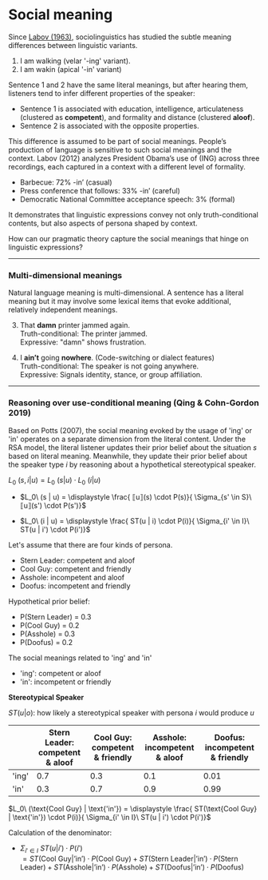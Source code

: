 # Social meaning 

Since [Labov (1963)](https://www.tandfonline.com/doi/pdf/10.1080/00437956.1963.11659799), sociolinguistics has studied the subtle meaning differences between linguistic variants. 

1. I am walking (velar '-ing' variant).
2. I am wakin  (apical '-in' variant)

Sentence 1 and 2 have the same literal meanings, but after hearing them, listeners tend to infer different properties of the speaker:

- Sentence 1 is associated with education, intelligence, articulateness (clustered as **competent**),  and formality and distance (clustered **aloof**).
- Sentence 2 is associated with the opposite properties. 

This difference is assumed to be part of social meanings. People’s production of language is sensitive to such social meanings and the context. Labov (2012) analyzes President Obama’s use of (ING) across three recordings, each captured in a context with a different level of formality.

- Barbecue: 72% -in’ (casual)
- Press conference that follows: 33% -in’ (careful)
- Democratic National Committee acceptance speech: 3% (formal)

It demonstrates that linguistic expressions convey not only truth-conditional contents, but also aspects of persona shaped by context. 

How can our pragmatic theory capture the social meanings that hinge on linguistic expressions? 

--- 

### Multi-dimensional meanings

Natural language meaning is multi-dimensional. A sentence has a literal meaning but it may involve some lexical items that evoke additional, relatively independent meanings.  

3. That **damn** printer jammed again. <br>
   Truth-conditional: The printer jammed. <br>
   Expressive: "damn" shows frustration.

4. I **ain’t** going **nowhere**. (Code-switching or dialect features) <br>
   Truth-conditional: The speaker is not going anywhere. <br>
   Expressive: Signals identity, stance, or group affiliation.

--- 
### Reasoning over use-conditional meaning (Qing & Cohn-Gordon 2019)

Based on Potts (2007), the social meaning evoked by the usage of 'ing' or 'in' operates on a separate dimension from the literal content. Under the RSA model, the literal listener updates their prior belief about the situation $s$ based on literal meaning. Meanwhile, they update their prior belief about the speaker type $i$ by reasoning about a hypothetical stereotypical speaker. 

$L_0\ (s,i | u) = L_0\ (s | u) \cdot L_0\ (i | u)$

- $L_0\ (s | u) = \displaystyle \frac{ ⟦u⟧(s) \cdot P(s)}{ \Sigma_{s' \in S}\ ⟦u⟧(s') \cdot P(s')}$

- $L_0\ (i | u) = \displaystyle \frac{ ST(u | i) \cdot P(i)}{ \Sigma_{i' \in I}\ ST(u | i') \cdot P(i')}$

Let's assume that there are four kinds of persona. 

- Stern Leader: competent and aloof
- Cool Guy: competent and friendly
- Asshole: incompetent and aloof
- Doofus: incompetent and friendly

Hypothetical prior belief: 

- P(Stern Leader) = 0.3
- P(Cool Guy) = 0.2
- P(Asshole) = 0.3
- P(Doofus) = 0.2

The social meanings related to 'ing' and 'in'

- 'ing': competent or aloof
- 'in': incompetent or friendly

**Stereotypical Speaker**

$ST(u | o)$: how likely a stereotypical speaker with persona $i$ would produce $u$

|       | Stern Leader: competent & aloof | Cool Guy: competent & friendly | Asshole: incompetent & aloof | Doofus: incompetent & friendly | 
|-------|-------|-----------|-------|-------| 
| 'ing'   |   0.7   |     0.3    |   0.1      |   0.01      |    
| 'in'   |   0.3  |     0.7   |   0.9   |   0.99   |       

$L_0\ (\text{Cool Guy} | \text{'in'}) = \displaystyle \frac{ ST(\text{Cool Guy} | \text{'in'}) \cdot P(i)}{ \Sigma_{i' \in I}\ ST(u | i') \cdot P(i')}$

Calculation of the denominator: 

- $\Sigma_{i' \in I}\ ST(u | i') \cdot P(i')$ <br>
  $= ST(\text{Cool Guy} | \text{'in'}) \cdot P(\text{Cool Guy}) + ST(\text{Stern Leader} | \text{'in'}) \cdot P(\text{Stern Leader}) + ST(\text{Asshole} | \text{'in'}) \cdot P(\text{Asshole}) + ST(\text{Doofus} | \text{'in'}) \cdot P(\text{Doofus})$ <br>
  

